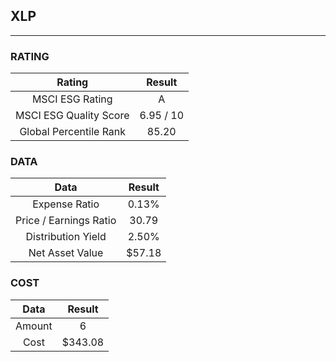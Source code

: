 ## XLP
----
### RATING

|Rating|Result|
|:----:|:---:|
|MSCI ESG Rating|A|
|MSCI ESG Quality Score|6.95 / 10|
|Global Percentile Rank|85.20|

### DATA

|Data|Result|
|:----:|:---:|
|Expense Ratio|0.13%|
|Price / Earnings Ratio|30.79|
|Distribution Yield|2.50%|
|Net Asset Value|$57.18|

### COST

|Data|Result|
|:----:|:---:|
|Amount|6|
|Cost|$343.08|
